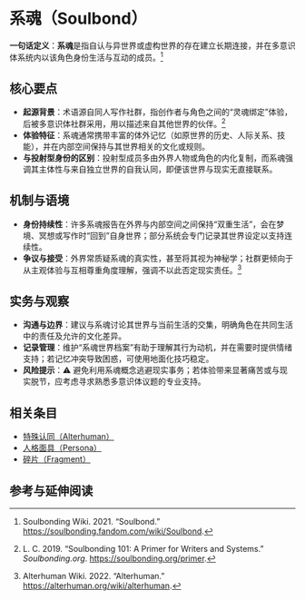 # 系魂（Soulbond）

**一句话定义**：**系魂**是指自认与异世界或虚构世界的存在建立长期连接，并在多意识体系统内以该角色身份生活与互动的成员。[^soulbondwiki]

## 核心要点

- **起源背景**：术语源自同人写作社群，指创作者与角色之间的“灵魂绑定”体验，后被多意识体社群采用，用以描述来自其他世界的伙伴。[^soulbonding101]
- **体验特征**：系魂通常携带丰富的体外记忆（如原世界的历史、人际关系、技能），并在内部空间保持与其世界相关的文化或规则。
- **与投射型身份的区别**：投射型成员多由外界人物或角色的内化复制，而系魂强调其主体性与来自独立世界的自我认同，即便该世界与现实无直接联系。

## 机制与语境

- **身份持续性**：许多系魂报告在外界与内部空间之间保持“双重生活”，会在梦境、冥想或写作时“回到”自身世界；部分系统会专门记录其世界设定以支持连续性。
- **争议与接受**：外界常质疑系魂的真实性，甚至将其视为神秘学；社群更倾向于从主观体验与互相尊重角度理解，强调不以此否定现实责任。[^alterhuman-wiki]

## 实务与观察

- **沟通与边界**：建议与系魂讨论其世界与当前生活的交集，明确角色在共同生活中的责任及允许的文化差异。
- **记录管理**：维护“系魂世界档案”有助于理解其行为动机，并在需要时提供情绪支持；若记忆冲突导致困惑，可使用地面化技巧稳定。
- **风险提示**：⚠ 避免利用系魂概念逃避现实事务；若体验带来显著痛苦或与现实脱节，应考虑寻求熟悉多意识体议题的专业支持。

## 相关条目

- [特殊认同（Alterhuman）](特殊认同.md)
- [人格面具（Persona）](人格面具.md)
- [碎片（Fragment）](碎片.md)

## 参考与延伸阅读

[^soulbondwiki]: Soulbonding Wiki. 2021. “Soulbond.” https://soulbonding.fandom.com/wiki/Soulbond.
[^soulbonding101]: L. C. 2019. “Soulbonding 101: A Primer for Writers and Systems.” *Soulbonding.org*. https://soulbonding.org/primer.
[^alterhuman-wiki]: Alterhuman Wiki. 2022. “Alterhuman.” https://alterhuman.org/wiki/alterhuman.
